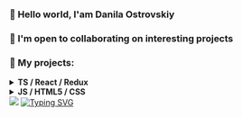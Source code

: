 ### 👋 Hello world, I'am Danila Ostrovskiy  
### 🤝 I'm open to collaborating on interesting projects
### 💼 My projects:
<details>
<summary><b> TS / React / Redux </b></summary>
  <ul>    
    <li>
        <a href="https://danilaostrovskiy.github.io/counter/">Counter</a>
     </li>
     <li>
       <p>If you're reading this right now, that means I'm already writing the code for this section</p>
     </li>
  </ul>
</details>
<details><summary><b> JS / HTML5 / CSS </b></summary>
  <ul>
    <li>
      <a href="https://danilaostrovskiy.github.io/mysticForestParallax/">Mystic foggy forest Parallax<a/>
    </li>
    <li>
        <a href="https://danilaostrovskiy.github.io/dino_game_clone/">Dino Run Game</a>
     </li>
     <li>
        <a href="https://danilaostrovskiy.github.io/dynamica">Dynamica - prosthetics manufacturer </a>
     </li>
  </ul>
</details>
<img src="https://github-readme-stats.vercel.app/api?username=DanilaOstrovskiy&show_icons=true&theme=transparent">
<a href="https://git.io/typing-svg"><img src="https://readme-typing-svg.demolab.com?font=Cascadia+Code&pause=1000&color=2981FF&center=true&vCenter=true&repeat=false&width=467&lines=through+repositories+to+the+stars" alt="Typing SVG" /></a>
        
